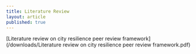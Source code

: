 ```yaml
---
title: Literature Review
layout: article
published: true
---
```


[Literature review on city resilience peer review framework](/downloads/Literature review on city resilience peer review framework.pdf)

